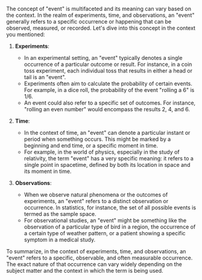 The concept of "event" is multifaceted and its meaning can vary based on the context. In the realm of experiments, time, and observations, an "event" generally refers to a specific occurrence or happening that can be observed, measured, or recorded. Let's dive into this concept in the context you mentioned:

1. **Experiments**:
    - In an experimental setting, an "event" typically denotes a single occurrence of a particular outcome or result. For instance, in a coin toss experiment, each individual toss that results in either a head or tail is an "event".
    - Experiments often aim to calculate the probability of certain events. For example, in a dice roll, the probability of the event "rolling a 6" is 1/6.
    - An event could also refer to a specific set of outcomes. For instance, "rolling an even number" would encompass the results 2, 4, and 6.

2. **Time**:
    - In the context of time, an "event" can denote a particular instant or period when something occurs. This might be marked by a beginning and end time, or a specific moment in time.
    - For example, in the world of physics, especially in the study of relativity, the term "event" has a very specific meaning: it refers to a single point in spacetime, defined by both its location in space and its moment in time.

3. **Observations**:
    - When we observe natural phenomena or the outcomes of experiments, an "event" refers to a distinct observation or occurrence. In statistics, for instance, the set of all possible events is termed as the sample space.
    - For observational studies, an "event" might be something like the observation of a particular type of bird in a region, the occurrence of a certain type of weather pattern, or a patient showing a specific symptom in a medical study.
    
To summarize, in the context of experiments, time, and observations, an "event" refers to a specific, observable, and often measurable occurrence. The exact nature of that occurrence can vary widely depending on the subject matter and the context in which the term is being used.
